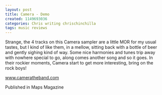 ```yaml
---
layout: post
title: Camera - Demo
created: 1149693036
categories: Chris writing chrischinchilla
tags: music reviews
---
```


Strange, the 4 tracks on this Camera sampler are a little MOR for my usual tastes, but I kind of like them, in a mellow, sitting back with a bottle of beer and gently sighing kind of way. Some nice harmonies and tunes trip away with nowhere special to go, along comes another song and so it goes. In their rockier moments, Camera start to get more interesting, bring on the rock boys!

<a href='https://www.cameratheband.com' target='_blank'>www.cameratheband.com</a>

Published in Maps Magazine
